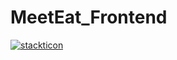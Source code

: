 # MeetEat_Frontend

[![stackticon](https://firebasestorage.googleapis.com/v0/b/stackticon-81399.appspot.com/o/images%2F1740302060378?alt=media&token=be9fc11d-4187-4aca-aea5-df9b36c18af8)](https://github.com/msdio/stackticon)
